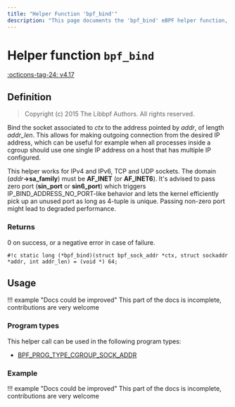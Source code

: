 ```yaml
---
title: "Helper Function 'bpf_bind'"
description: "This page documents the 'bpf_bind' eBPF helper function, including its defintion, usage, program types that can use it, and examples."
---
```

# Helper function `bpf_bind`

<!-- [FEATURE_TAG](bpf_bind) -->
[:octicons-tag-24: v4.17](https://github.com/torvalds/linux/commit/d74bad4e74ee373787a9ae24197c17b7cdc428d5)
<!-- [/FEATURE_TAG] -->

## Definition

> Copyright (c) 2015 The Libbpf Authors. All rights reserved.

<!-- [HELPER_FUNC_DEF] -->
Bind the socket associated to _ctx_ to the address pointed by _addr_, of length _addr_len_. This allows for making outgoing connection from the desired IP address, which can be useful for example when all processes inside a cgroup should use one single IP address on a host that has multiple IP configured.

This helper works for IPv4 and IPv6, TCP and UDP sockets. The domain (_addr_**->sa_family**) must be **AF_INET** (or **AF_INET6**). It's advised to pass zero port (**sin_port** or **sin6_port**) which triggers IP_BIND_ADDRESS_NO_PORT-like behavior and lets the kernel efficiently pick up an unused port as long as 4-tuple is unique. Passing non-zero port might lead to degraded performance.

### Returns

0 on success, or a negative error in case of failure.

`#!c static long (*bpf_bind)(struct bpf_sock_addr *ctx, struct sockaddr *addr, int addr_len) = (void *) 64;`
<!-- [/HELPER_FUNC_DEF] -->

## Usage

!!! example "Docs could be improved"
    This part of the docs is incomplete, contributions are very welcome

### Program types

This helper call can be used in the following program types:

<!-- DO NOT EDIT MANUALLY -->
<!-- [HELPER_FUNC_PROG_REF] -->
 * [BPF_PROG_TYPE_CGROUP_SOCK_ADDR](../program-type/BPF_PROG_TYPE_CGROUP_SOCK_ADDR.md)
<!-- [/HELPER_FUNC_PROG_REF] -->

### Example

!!! example "Docs could be improved"
    This part of the docs is incomplete, contributions are very welcome
